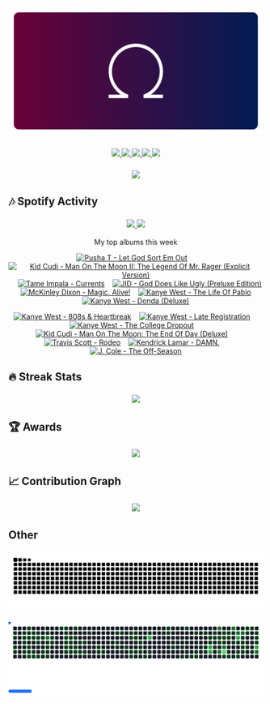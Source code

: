 <!-- Thanks to vaaski for the SVG frame and inspiration -->
<h3 align="center">
  <a href="https://github.com/vaaski/vaaski">
    <!-- ts school Chromebook so ass this SVG lags it wtf 😭😭😭 -->
    <img src="https://raw.githubusercontent.com/om3ga6400/om3ga6400/refs/heads/main/assets/om3ga/banner.svg">
  </a>
</h3>

<!-- Bunch of shields.io and shields.io style badges -->
<h3 align="center">
  <!-- Another view counter; this one is in the shields.io style, made by antonkomarev and breaks occasionally -->
  <a href="https://github.com/antonkomarev/github-profile-views-counter/">
    <img src="https://komarev.com/ghpvc/?username=om3ga6400">
  </a>
  <!-- shields.io badge that shows how many stars I have on all my repos combined; links to shields.io -->
  <a href="https://shields.io/">
    <img src="https://img.shields.io/github/stars/om3ga6400?style=fflat-square&color=yellow&logo=github">
  </a>
  <!-- shields.io badge that shows how many followers I have; links to my followers page -->
  <a href="https://github.com/om3ga6400?tab=followers">
    <img src="https://img.shields.io/github/followers/om3ga6400?style=fflat-square&logo=github">
  </a>
  <!-- shields.io badge that shows what license I have on this repo; links to the license as raw text -->
  <a href="https://raw.githubusercontent.com/om3ga6400/om3ga6400/refs/heads/main/LICENSE">
    <img src="https://img.shields.io/github/license/om3ga6400/om3ga6400">
  </a>
  <!-- Very cool shields.io style badge using discord-md-badge by gitlimes, shows when I’m active on Discord. LIMES ARE NOT PINK -->
  <a href="https://github.com/gitlimes/discord-md-badge/">
    <img src="https://dcbadge.limes.pink/api/shield/1232072032590758069?style=fflat-square">
  </a>
</h3>

<!-- Goofy view counter using journey-ad's Moe Counter. Might remove because it’s somewhat suggestive, but idk ¯\_(ツ)_/¯ -->
<h3 align="center">
  <a href="https://github.com/journey-ad/Moe-Counter">
    <img src="https://count.getloli.com/@om3ga6400?theme=original-new">
  </a>
</h3>

## 🎶 Spotify Activity

<h3 align="center">
  <a href="https://github.com/kittinan/spotify-github-profile/">
    <img src="https://spotify-github-profile.kittinanx.com/api/view?uid=317acg6cjueru456j7s6tsnejlle&cover_image=true&theme=novatorem&show_offline=true">
  </a>
  <a href="https://github.com/YungBricoCoop/statsfm-card">
    <img src="https://card.elwan.ch/?username=om3ga6400&type=artists&y_offset=0&height=120&width=450&spacing=10&g_start=0d1117&g_stop=0d1117">
  </a>
</h3>

<p align="center">My top albums this week</p>
 
<!--https://github.com/teraha-dev/statsfm-to-markdown-->
<!-- STATSFM START -->

<p align="center"><a href="https://open.spotify.com/album/17ScNnJ0lSWajodZaRpHdQ" target="_blank" rel="noopener noreferrer" title="#1 Pusha T - Let God Sort Em Out (9h 40m)"><img src="https://is1-ssl.mzstatic.com/image/thumb/Music211/v4/70/a6/9a/70a69aeb-3bcf-968b-de75-f3cb44a89e1b/1605.jpg/768x768bb.jpg" alt="Pusha T - Let God Sort Em Out" width="100" height="100"></a>    <a href="https://open.spotify.com/album/3lEo6zM4YUWjiY7P0h79S6" target="_blank" rel="noopener noreferrer" title="#2 Kid Cudi - Man On The Moon II: The Legend Of Mr. Rager (Explicit Version) (9h 33m)"><img src="https://is1-ssl.mzstatic.com/image/thumb/Music126/v4/8c/c0/fb/8cc0fb3a-61b7-61af-00c3-44a325a87f88/10UMGIM27683.rgb.jpg/768x768bb.jpg" alt="Kid Cudi - Man On The Moon II: The Legend Of Mr. Rager (Explicit Version)" width="100" height="100"></a>    <a href="#" target="_blank" rel="noopener noreferrer" title="#3 Tame Impala - Currents (8h 56m)"><img src="https://is1-ssl.mzstatic.com/image/thumb/Music124/v4/0f/d5/90/0fd590f1-18ff-be0c-7c4f-1556e7f34778/15UMGIM23316.rgb.jpg/768x768bb.jpg" alt="Tame Impala - Currents" width="100" height="100"></a>    <a href="https://open.spotify.com/album/4YZXGLfofL87b9qR731GwZ" target="_blank" rel="noopener noreferrer" title="#4 JID - God Does Like Ugly (Preluxe Edition) (6h 41m)"><img src="https://is1-ssl.mzstatic.com/image/thumb/Music221/v4/2b/19/12/2b1912cb-9e2d-0ef6-5699-6504d0dc11ae/25UM1IM06926.rgb.jpg/768x768bb.jpg" alt="JID - God Does Like Ugly (Preluxe Edition)" width="100" height="100"></a>    <a href="#" target="_blank" rel="noopener noreferrer" title="#5 McKinley Dixon - Magic, Alive! (5h 56m)"><img src="https://is1-ssl.mzstatic.com/image/thumb/Music221/v4/fc/3b/d0/fc3bd0c3-19a1-d0e7-0ea9-ec0fb7ca105f/4250506851316_cover.jpg/768x768bb.jpg" alt="McKinley Dixon - Magic, Alive!" width="100" height="100"></a>    <a href="#" target="_blank" rel="noopener noreferrer" title="#6 Kanye West - The Life Of Pablo (5h 46m)"><img src="https://is1-ssl.mzstatic.com/image/thumb/Music126/v4/ab/74/4a/ab744ae9-235f-0a2f-9f8a-74ddee3c339e/16UMGIM37046.rgb.jpg/768x768bb.jpg" alt="Kanye West - The Life Of Pablo" width="100" height="100"></a>    <a href="https://open.spotify.com/album/2Wiyo7LzdeBCsVZiRA6vVZ" target="_blank" rel="noopener noreferrer" title="#7 Kanye West - Donda (Deluxe) (5h 41m)"><img src="https://is1-ssl.mzstatic.com/image/thumb/Music116/v4/cf/a7/f9/cfa7f9be-2d62-89a4-19bf-26276ab39f16/21UMGIM64738.rgb.jpg/768x768bb.jpg" alt="Kanye West - Donda (Deluxe)" width="100" height="100"></a></p>
<p align="center"><a href="https://open.spotify.com/album/3WFTGIO6E3Xh4paEOBY9OU" target="_blank" rel="noopener noreferrer" title="#8 Kanye West - 808s &amp; Heartbreak (5h 37m)"><img src="https://is1-ssl.mzstatic.com/image/thumb/Music115/v4/fb/5c/f2/fb5cf235-2ae9-34c3-1ddb-ef896fb14175/16UMGIM58688.rgb.jpg/768x768bb.jpg" alt="Kanye West - 808s &amp; Heartbreak" width="100" height="100"></a>    <a href="https://open.spotify.com/album/4GRDFQ9HRoO0by8H0r2a3I" target="_blank" rel="noopener noreferrer" title="#9 Kanye West - Late Registration (5h 2m)"><img src="https://is1-ssl.mzstatic.com/image/thumb/Music115/v4/00/68/13/006813b3-9ca1-2e6f-98df-4ef78cd6cb49/06UMGIM20452.rgb.jpg/768x768bb.jpg" alt="Kanye West - Late Registration" width="100" height="100"></a>    <a href="https://open.spotify.com/album/3lQePoIm6iNQIiZkCYxCy0" target="_blank" rel="noopener noreferrer" title="#10 Kanye West - The College Dropout (4h 57m)"><img src="https://is1-ssl.mzstatic.com/image/thumb/Music118/v4/15/05/09/15050911-a2f1-9ebc-0d16-6e8faad1cf80/00602567924326.rgb.jpg/768x768bb.jpg" alt="Kanye West - The College Dropout" width="100" height="100"></a>    <a href="https://open.spotify.com/album/2S8AWAM0nxyFy66YnUfIs3" target="_blank" rel="noopener noreferrer" title="#11 Kid Cudi - Man On The Moon: The End Of Day (Deluxe) (3h 53m)"><img src="https://is1-ssl.mzstatic.com/image/thumb/Music115/v4/dd/f5/50/ddf55058-b181-4099-bc12-4862b800cf96/09UMGIM33419.rgb.jpg/768x768bb.jpg" alt="Kid Cudi - Man On The Moon: The End Of Day (Deluxe)" width="100" height="100"></a>    <a href="https://open.spotify.com/album/7EGY16IWSHpPdoWazUyL9R" target="_blank" rel="noopener noreferrer" title="#12 Travis Scott - Rodeo (3h 42m)"><img src="https://is1-ssl.mzstatic.com/image/thumb/Music221/v4/6d/fb/f1/6dfbf17d-4032-f585-35ad-f3f9b6859cd9/886445460421.jpg/768x768bb.jpg" alt="Travis Scott - Rodeo" width="100" height="100"></a>    <a href="https://open.spotify.com/album/0IbJwD1PAhEH3mSG1phatz" target="_blank" rel="noopener noreferrer" title="#13 Kendrick Lamar - DAMN. (3h 37m)"><img src="https://is1-ssl.mzstatic.com/image/thumb/Music112/v4/86/c9/bb/86c9bb30-fe3d-442e-33c1-c106c4d23705/17UMGIM88776.rgb.jpg/768x768bb.jpg" alt="Kendrick Lamar - DAMN." width="100" height="100"></a>    <a href="#" target="_blank" rel="noopener noreferrer" title="#14 J. Cole - The Off-Season (3h 34m)"><img src="https://is1-ssl.mzstatic.com/image/thumb/Music125/v4/66/a5/25/66a52540-c0d2-f336-cbfb-8413e6f23beb/21UMGIM41233.rgb.jpg/768x768bb.jpg" alt="J. Cole - The Off-Season" width="100" height="100"></a></p>
<!-- STATSFM END -->

## 🔥 Streak Stats

<h3 align="center">
  <a href="https://github.com/om3ga6400/github-readme-streak-stats/">
    <img src="https://github-readme-streak-stats-om3ga6400.vercel.app/?user=om3ga6400&theme=github-dark-blue&hide_border=true&date_format=j/n/Y">
  </a>
</h3>

## 🏆 Awards

<h3 align="center">
  <a href="https://github.com/om3ga6400/github-profile-trophy/">
    <img src="https://github-profile-trophy-om3ga6400.vercel.app/?username=OM3GA6400&theme=darkhub&no-bg=true&no-frame=true&row=1&margin-w=0&column=8">
  </a>
</h3>

## 📈 Contribution Graph

<h3 align="center">
  <a href="https://github.com/ashutosh00710/github-readme-activity-graph/">
    <img src="https://github-readme-activity-graph.vercel.app/graph?username=OM3GA6400&theme=github-dark&hide_border=true&hide_title=true&area=true">
  </a>
</h3>

## Other

<!--thanks to isitreallyalive for the Catppuccin config-->
<h3 align="center">
  <a href="https://github.com/Platane/snk/">
    <img src="https://raw.githubusercontent.com/om3ga6400/om3ga6400/refs/heads/generated-svgs/images/snake.svg">
  </a>
</h3>

<h3 align="center">
  <a href="https://github.com/cyprieng/github-breakout/">
    <img src="https://raw.githubusercontent.com/om3ga6400/om3ga6400/refs/heads/generated-svgs/images/breakout.svg">
  </a>
</h3>
